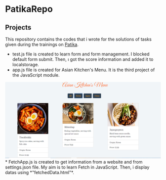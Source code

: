 # PatikaRepo
## Projects<br/>

This repository contains the codes that i wrote for the solutions of tasks given during the trainings on <a href="https://app.patika.dev/">Patika</a>.

* test.js file is created to learn form and form management. I blocked default form submit. Then, ı got the score information and added it to localstorage.
* app.js file is created for Asian Kitchen's Menu. It is the third project of the JavaScript module.
<img src="https://github.com/baristutakli/PatikaRepo/blob/master/MenuProjectScreenshot.png" >
</br>
* FetchApp.js is created to get information from a website and from settings.json file. My aim is to learn Fetch in JavaScript. Then, i display datas using *"fetchedData.html"*.


